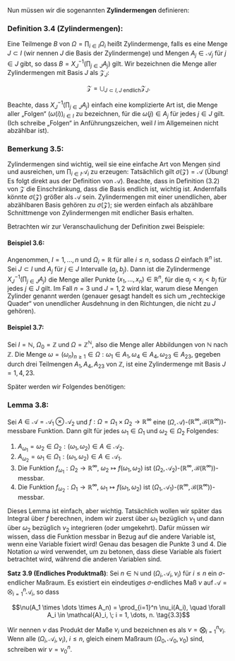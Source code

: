 Nun müssen wir die sogenannten **Zylindermengen** definieren:

### Definition 3.4 (Zylindermengen): 

Eine Teilmenge $B$ von $\Omega = \prod_{i \in I} \Omega_i$ heißt Zylindermenge, falls es eine Menge $J \subset I$ (wir nennen $J$ die Basis der Zylindermenge) und Mengen $A_j \in \mathcal{A}_j$ für $j \in J$ gibt, so dass $B = X_J^{-1} \left(\prod_{j \in J} A_j\right)$ gilt. Wir bezeichnen die Menge aller Zylindermengen mit Basis $J$ als $\mathcal{Z}_J$:

$$\mathcal{Z} = \bigcup_{J \subset I, J \text{ endlich}} \mathcal{Z}_J. \tag{3.2}$$

Beachte, dass $X_J^{-1} \left(\prod_{j \in J} A_j\right)$ einfach eine komplizierte Art ist, die Menge aller „Folgen“ $(\omega(i))_{i \in I}$ zu bezeichnen, für die $\omega(j) \in A_j$ für jedes $j \in J$ gilt. (Ich schreibe „Folgen“ in Anführungszeichen, weil $I$ im Allgemeinen nicht abzählbar ist).

### Bemerkung 3.5: 

Zylindermengen sind wichtig, weil sie eine einfache Art von Mengen sind und ausreichen, um $\prod_{i \in I} \mathcal{A}_i$ zu erzeugen: Tatsächlich gilt $\sigma(\mathcal{Z}) = \mathcal{A}$ (Übung! Es folgt direkt aus der Definition von $\mathcal{A}$). Beachte, dass in Definition (3.2) von $\mathcal{Z}$ die Einschränkung, dass die Basis endlich ist, wichtig ist. Andernfalls könnte $\sigma(\mathcal{Z})$ größer als $\mathcal{A}$ sein. Zylindermengen mit einer unendlichen, aber abzählbaren Basis gehören zu $\sigma(\mathcal{Z})$; sie werden einfach als abzählbare Schnittmenge von Zylindermengen mit endlicher Basis erhalten.

Betrachten wir zur Veranschaulichung der Definition zwei Beispiele:

#### Beispiel 3.6: 

Angenommen, $I = {1, \dots, n}$ und $\Omega_i = \mathbb{R}$ für alle $i \leq n$, sodass $\Omega$ einfach $\mathbb{R}^n$ ist. Sei $J \subset I$ und $A_j$ für $j \in J$ Intervalle $(a_j, b_j)$. Dann ist die Zylindermenge $X_J^{-1} \left(\prod_{j \in J} A_j\right)$ die Menge aller Punkte $(x_1, \dots, x_n) \in \mathbb{R}^n$, für die $a_j < x_j < b_j$ für jedes $j \in J$ gilt. Im Fall $n = 3$ und $J = {1, 2}$ wird klar, warum diese Mengen Zylinder genannt werden (genauer gesagt handelt es sich um „rechteckige Quader“ von unendlicher Ausdehnung in den Richtungen, die nicht zu $J$ gehören).

#### Beispiel 3.7:

Sei $I = \mathbb{N}$, $\Omega_0 = \mathbb{Z}$ und $\Omega = \mathbb{Z}^{\mathbb{N}}$, also die Menge aller Abbildungen von $\mathbb{N}$ nach $\mathbb{Z}$. Die Menge ${\omega = (\omega_n)_{n \geq 1} \in \Omega : \omega_1 \in A_1, \omega_4 \in A_4, \omega_{23} \in A_{23}}$, gegeben durch drei Teilmengen $A_1, A_4, A_{23}$ von $\mathbb{Z}$, ist eine Zylindermenge mit Basis $J = {1, 4, 23}$.

Später werden wir Folgendes benötigen:

### Lemma 3.8:

Sei $A \in \mathcal{A} = \mathcal{A}_1 \otimes \mathcal{A}_2$ und $f : \Omega = \Omega_1 \times \Omega_2 \to \mathbb{R}^{\infty}$ eine $(\Omega, \mathcal{A})$-$(\mathbb{R}^{\infty}, \mathcal{B}(\mathbb{R}^{\infty}))$-messbare Funktion. Dann gilt für jedes $\omega_1 \in \Omega_1$ und $\omega_2 \in \Omega_2$ Folgendes:

1. $A_{\omega_1} = {\omega_2 \in \Omega_2 : (\omega_1, \omega_2) \in A} \in \mathcal{A}_2$.
2. $A_{\omega_2} = {\omega_1 \in \Omega_1 : (\omega_1, \omega_2) \in A} \in \mathcal{A}_1$.
3. Die Funktion $f_{\omega_1} : \Omega_2 \to \mathbb{R}^{\infty}$, $\omega_2 \mapsto f(\omega_1, \omega_2)$ ist $(\Omega_2, \mathcal{A}_2)$-$(\mathbb{R}^{\infty}, \mathcal{B}(\mathbb{R}^{\infty}))$-messbar.
4. Die Funktion $f_{\omega_2} : \Omega_1 \to \mathbb{R}^{\infty}$, $\omega_1 \mapsto f(\omega_1, \omega_2)$ ist $(\Omega_1, \mathcal{A}_1)$-$(\mathbb{R}^{\infty}, \mathcal{B}(\mathbb{R}^{\infty}))$-messbar.

Dieses Lemma ist einfach, aber wichtig. Tatsächlich wollen wir später das Integral über $f$ berechnen, indem wir zuerst über $\omega_1$ bezüglich $\nu_1$ und dann über $\omega_2$ bezüglich $\nu_2$ integrieren (oder umgekehrt). Dafür müssen wir wissen, dass die Funktion messbar in Bezug auf die andere Variable ist, wenn eine Variable fixiert wird! Genau das besagen die Punkte 3 und 4. Die Notation $\omega$ wird verwendet, um zu betonen, dass diese Variable als fixiert betrachtet wird, während die anderen Variablen sind.

**Satz 3.9 (Endliches Produktmaß)**: Sei $n \in \mathbb{N}$ und $(\Omega_i, \mathcal{A}_i, \nu_i)$ für $i \leq n$ ein $\sigma$-endlicher Maßraum. Es existiert ein eindeutiges $\sigma$-endliches Maß $\nu$ auf $\mathcal{A} = \bigotimes_{i=1}^n \mathcal{A}_i$, so dass

$$\nu(A_1 \times \dots \times A_n) = \prod_{i=1}^n \nu_i(A_i), \quad \forall A_i \in \mathcal{A}_i, \; i = 1, \dots, n. \tag{3.3}$$

Wir nennen $\nu$ das Produkt der Maße $\nu_i$ und bezeichnen es als $\nu = \bigotimes_{i=1}^n \nu_i$. Wenn alle $(\Omega_i, \mathcal{A}_i, \nu_i)$, $i \leq n$, gleich einem Maßraum $(\Omega_0, \mathcal{A}_0, \nu_0)$ sind, schreiben wir $\nu = \nu_0^n$.